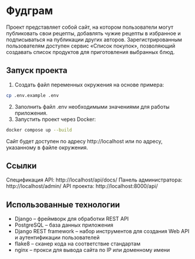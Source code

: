 # Фудграм

Проект представляет собой сайт, на котором пользователи могут публиковать свои рецепты, добавлять чужие рецепты в избранное и подписываться на публикации других авторов. Зарегистрированным пользователям доступен сервис «Список покупок», позволяющий создавать список продуктов для приготовления выбранных блюд.

## Запуск проекта

1. Создать файл переменных окружения на основе примера:

```bash
cp .env.example .env
```
2. Заполнить файл .env необходимыми значениями для работы приложения.
3. Запустить проект через Docker:
```bash
docker compose up --build
```

Сайт будет доступен по адресу http://localhost или по адресу, указанному в файле окружения.

## Ссылки
Спецификация API: http://localhost/api/docs/
Панель администратора: http://localhost/admin/
API проекта: http://localhost:8000/api/

## Использованные технологии
- Django – фреймворк для обработки REST API
- PostgreSQL – база данных приложения
- Django REST framework – набор инструментов для создания Web API и аутентификации пользователей
- flake8 – сканер кода на соответствие стандартам
- nginx – прокси для вывода сайта по IP или доменному имени